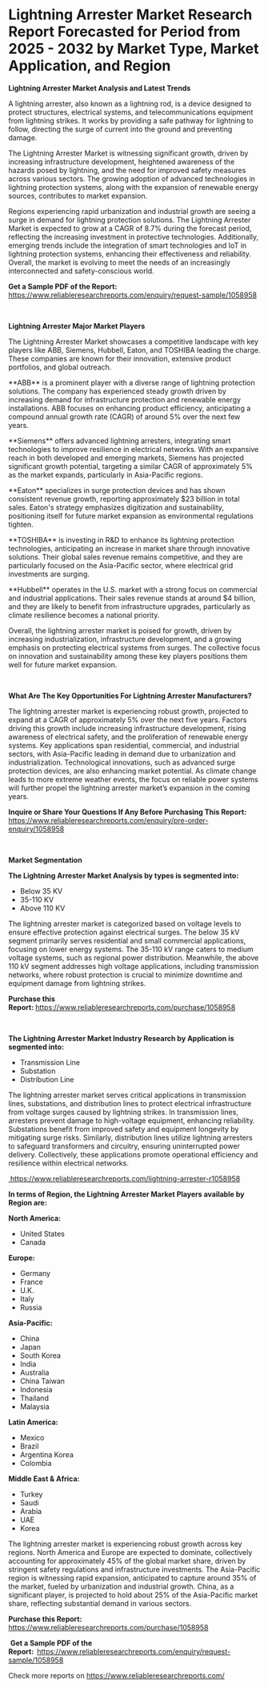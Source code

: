 <p><h1>Lightning Arrester Market Research Report Forecasted for Period from 2025 -  2032 by Market Type, Market Application, and Region</h1></p><p><strong>Lightning Arrester Market Analysis and Latest Trends</strong></p>
<p><p>A lightning arrester, also known as a lightning rod, is a device designed to protect structures, electrical systems, and telecommunications equipment from lightning strikes. It works by providing a safe pathway for lightning to follow, directing the surge of current into the ground and preventing damage.</p><p>The Lightning Arrester Market is witnessing significant growth, driven by increasing infrastructure development, heightened awareness of the hazards posed by lightning, and the need for improved safety measures across various sectors. The growing adoption of advanced technologies in lightning protection systems, along with the expansion of renewable energy sources, contributes to market expansion. </p><p>Regions experiencing rapid urbanization and industrial growth are seeing a surge in demand for lightning protection solutions. The Lightning Arrester Market is expected to grow at a CAGR of 8.7% during the forecast period, reflecting the increasing investment in protective technologies. Additionally, emerging trends include the integration of smart technologies and IoT in lightning protection systems, enhancing their effectiveness and reliability. Overall, the market is evolving to meet the needs of an increasingly interconnected and safety-conscious world.</p></p>
<p><strong>Get a Sample PDF of the Report:&nbsp;</strong> <a href="https://www.reliableresearchreports.com/enquiry/request-sample/1058958?utm_campaign=3137&utm_medium=2&utm_source=Github&utm_content=ia&utm_term=05032025&utm_id=lightning-arrester">https://www.reliableresearchreports.com/enquiry/request-sample/1058958</a></p>
<p>&nbsp;</p>
<p><strong>Lightning Arrester Major Market Players</strong></p>
<p><p>The Lightning Arrester Market showcases a competitive landscape with key players like ABB, Siemens, Hubbell, Eaton, and TOSHIBA leading the charge. These companies are known for their innovation, extensive product portfolios, and global outreach.</p><p>**ABB** is a prominent player with a diverse range of lightning protection solutions. The company has experienced steady growth driven by increasing demand for infrastructure protection and renewable energy installations. ABB focuses on enhancing product efficiency, anticipating a compound annual growth rate (CAGR) of around 5% over the next few years.</p><p>**Siemens** offers advanced lightning arresters, integrating smart technologies to improve resilience in electrical networks. With an expansive reach in both developed and emerging markets, Siemens has projected significant growth potential, targeting a similar CAGR of approximately 5% as the market expands, particularly in Asia-Pacific regions.</p><p>**Eaton** specializes in surge protection devices and has shown consistent revenue growth, reporting approximately $23 billion in total sales. Eaton's strategy emphasizes digitization and sustainability, positioning itself for future market expansion as environmental regulations tighten.</p><p>**TOSHIBA** is investing in R&D to enhance its lightning protection technologies, anticipating an increase in market share through innovative solutions. Their global sales revenue remains competitive, and they are particularly focused on the Asia-Pacific sector, where electrical grid investments are surging.</p><p>**Hubbell** operates in the U.S. market with a strong focus on commercial and industrial applications. Their sales revenue stands at around $4 billion, and they are likely to benefit from infrastructure upgrades, particularly as climate resilience becomes a national priority.</p><p>Overall, the lightning arrester market is poised for growth, driven by increasing industrialization, infrastructure development, and a growing emphasis on protecting electrical systems from surges. The collective focus on innovation and sustainability among these key players positions them well for future market expansion.</p></p>
<p>&nbsp;</p>
<p><strong>What Are The Key Opportunities For Lightning Arrester Manufacturers?</strong></p>
<p><p>The lightning arrester market is experiencing robust growth, projected to expand at a CAGR of approximately 5% over the next five years. Factors driving this growth include increasing infrastructure development, rising awareness of electrical safety, and the proliferation of renewable energy systems. Key applications span residential, commercial, and industrial sectors, with Asia-Pacific leading in demand due to urbanization and industrialization. Technological innovations, such as advanced surge protection devices, are also enhancing market potential. As climate change leads to more extreme weather events, the focus on reliable power systems will further propel the lightning arrester market’s expansion in the coming years.</p></p>
<p><strong>Inquire or Share Your Questions If Any Before Purchasing This Report:</strong> <a href="https://www.reliableresearchreports.com/enquiry/pre-order-enquiry/1058958?utm_campaign=3137&utm_medium=2&utm_source=Github&utm_content=ia&utm_term=05032025&utm_id=lightning-arrester">https://www.reliableresearchreports.com/enquiry/pre-order-enquiry/1058958</a></p>
<p>&nbsp;</p>
<p><strong>Market Segmentation</strong></p>
<p><strong>The Lightning Arrester Market Analysis by types is segmented into:</strong></p>
<p><ul><li>Below 35 KV</li><li>35-110 KV</li><li>Above 110 KV</li></ul></p>
<p><p>The lightning arrester market is categorized based on voltage levels to ensure effective protection against electrical surges. The below 35 kV segment primarily serves residential and small commercial applications, focusing on lower energy systems. The 35-110 kV range caters to medium voltage systems, such as regional power distribution. Meanwhile, the above 110 kV segment addresses high voltage applications, including transmission networks, where robust protection is crucial to minimize downtime and equipment damage from lightning strikes.</p></p>
<p><strong>Purchase this Report:&nbsp;</strong><a href="https://www.reliableresearchreports.com/purchase/1058958?utm_campaign=3137&utm_medium=2&utm_source=Github&utm_content=ia&utm_term=05032025&utm_id=lightning-arrester">https://www.reliableresearchreports.com/purchase/1058958</a></p>
<p>&nbsp;</p>
<p><strong>The Lightning Arrester Market Industry Research by Application is segmented into:</strong></p>
<p><ul><li>Transmission Line</li><li>Substation</li><li>Distribution Line</li></ul></p>
<p><p>The lightning arrester market serves critical applications in transmission lines, substations, and distribution lines to protect electrical infrastructure from voltage surges caused by lightning strikes. In transmission lines, arresters prevent damage to high-voltage equipment, enhancing reliability. Substations benefit from improved safety and equipment longevity by mitigating surge risks. Similarly, distribution lines utilize lightning arresters to safeguard transformers and circuitry, ensuring uninterrupted power delivery. Collectively, these applications promote operational efficiency and resilience within electrical networks.</p></p>
<p><a href="https://www.reliableresearchreports.com/lightning-arrester-r1058958?utm_campaign=3137&utm_medium=2&utm_source=Github&utm_content=ia&utm_term=05032025&utm_id=lightning-arrester">&nbsp;https://www.reliableresearchreports.com/lightning-arrester-r1058958</a></p>
<p><strong>In terms of Region, the Lightning Arrester Market Players available by Region are:</strong></p>
<p>
    <p> <strong> North America: </strong>
        <ul>
            <li>United States</li>
            <li>Canada</li>
        </ul>
        </p> 
    <p> <strong> Europe: </strong>
        <ul>
            <li>Germany</li>
            <li>France</li>
            <li>U.K.</li>
            <li>Italy</li>
            <li>Russia</li>
        </ul>
        </p> 
    <p> <strong> Asia-Pacific: </strong>
        <ul>
            <li>China</li>
            <li>Japan</li>
            <li>South Korea</li>
            <li>India</li>
            <li>Australia</li>
            <li>China Taiwan</li>
            <li>Indonesia</li>
            <li>Thailand</li>
            <li>Malaysia</li>
        </ul>
        </p> 
    <p> <strong> Latin America: </strong>
        <ul>
            <li>Mexico</li>
            <li>Brazil</li>
            <li>Argentina Korea</li>
            <li>Colombia</li>
        </ul>
        </p> 
    <p> <strong> Middle East & Africa: </strong>
        <ul>
            <li>Turkey</li>
            <li>Saudi</li>
            <li>Arabia</li>
            <li>UAE</li>
            <li>Korea</li>
        </ul>
    </p>
    </p>
<p><p>The lightning arrester market is experiencing robust growth across key regions. North America and Europe are expected to dominate, collectively accounting for approximately 45% of the global market share, driven by stringent safety regulations and infrastructure investments. The Asia-Pacific region is witnessing rapid expansion, anticipated to capture around 35% of the market, fueled by urbanization and industrial growth. China, as a significant player, is projected to hold about 25% of the Asia-Pacific market share, reflecting substantial demand in various sectors.</p></p>
<p><strong>Purchase this Report: </strong><a href="https://www.reliableresearchreports.com/purchase/1058958?utm_campaign=3137&utm_medium=2&utm_source=Github&utm_content=ia&utm_term=05032025&utm_id=lightning-arrester">https://www.reliableresearchreports.com/purchase/1058958</a></p>
<p>&nbsp;<strong>Get a Sample PDF of the Report:&nbsp;&nbsp;</strong><a href="https://www.reliableresearchreports.com/enquiry/request-sample/1058958?utm_campaign=3137&utm_medium=2&utm_source=Github&utm_content=ia&utm_term=05032025&utm_id=lightning-arrester">https://www.reliableresearchreports.com/enquiry/request-sample/1058958</a></p>
<p><strong></strong></p>
<p>Check more reports on <a href="https://www.reliableresearchreports.com/?utm_campaign=3137&utm_medium=2&utm_source=Github&utm_content=ia&utm_term=05032025&utm_id=lightning-arrester">https://www.reliableresearchreports.com/</a></p>